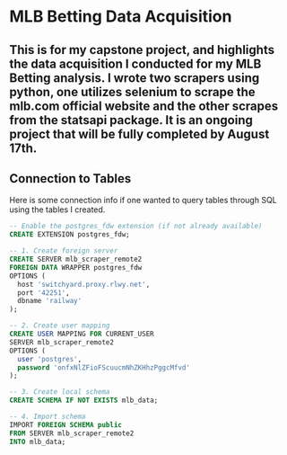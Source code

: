 # MLB Betting Data Acquisition

This is for my capstone project, and highlights the data acquisition I conducted for my MLB Betting analysis. I wrote two scrapers using python, one utilizes selenium to scrape the mlb.com official website and the other scrapes from the statsapi package. It is an ongoing project that will be fully completed by August 17th.
---

## Connection to Tables
Here is some connection info if one wanted to query tables through SQL using the tables I created.

```sql
-- Enable the postgres_fdw extension (if not already available)
CREATE EXTENSION postgres_fdw;

-- 1. Create foreign server
CREATE SERVER mlb_scraper_remote2
FOREIGN DATA WRAPPER postgres_fdw
OPTIONS (
  host 'switchyard.proxy.rlwy.net',
  port '42251',
  dbname 'railway'
);

-- 2. Create user mapping
CREATE USER MAPPING FOR CURRENT_USER
SERVER mlb_scraper_remote2
OPTIONS (
  user 'postgres',
  password 'onfxNlZFioFScuucmNhZKHhzPggcMfvd'
);

-- 3. Create local schema 
CREATE SCHEMA IF NOT EXISTS mlb_data;

-- 4. Import schema
IMPORT FOREIGN SCHEMA public
FROM SERVER mlb_scraper_remote2
INTO mlb_data;
```

